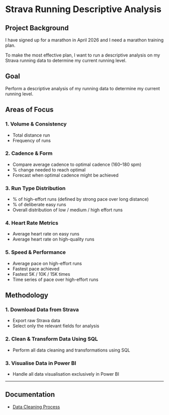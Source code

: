 #  Strava Running Descriptive Analysis

##  Project Background

I have signed up for a marathon in April 2026 and I need a marathon training plan.

To make the most effective plan, I want to run a descriptive analysis on my Strava running data to determine my current running level.

##  Goal

Perform a descriptive analysis of my running data to determine my current running level.

##  Areas of Focus

### 1. Volume & Consistency
- Total distance run
- Frequency of runs

### 2. Cadence & Form
- Compare average cadence to optimal cadence (160–180 spm)
- % change needed to reach optimal
- Forecast when optimal cadence might be achieved

### 3. Run Type Distribution
- % of high-effort runs (defined by strong pace over long distance)
- % of deliberate easy runs
- Overall distribution of low / medium / high effort runs

### 4. Heart Rate Metrics
- Average heart rate on easy runs
- Average heart rate on high-quality runs

### 5. Speed & Performance
- Average pace on high-effort runs
- Fastest pace achieved
- Fastest 5K / 10K / 15K times
- Time series of pace over high-effort runs

##  Methodology

### 1. Download Data from Strava
- Export raw Strava data
- Select only the relevant fields for analysis

### 2. Clean & Transform Data Using SQL
- Perform all data cleaning and transformations using SQL

### 3. Visualise Data in Power BI
- Handle all data visualisation exclusively in Power BI

---

## Documentation

- [Data Cleaning Process](README_strava_data_cleaning.md)
